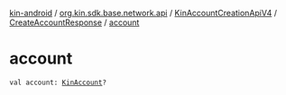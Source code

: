 [kin-android](../../../index.md) / [org.kin.sdk.base.network.api](../../index.md) / [KinAccountCreationApiV4](../index.md) / [CreateAccountResponse](index.md) / [account](./account.md)

# account

`val account: `[`KinAccount`](../../../org.kin.sdk.base.models/-kin-account/index.md)`?`